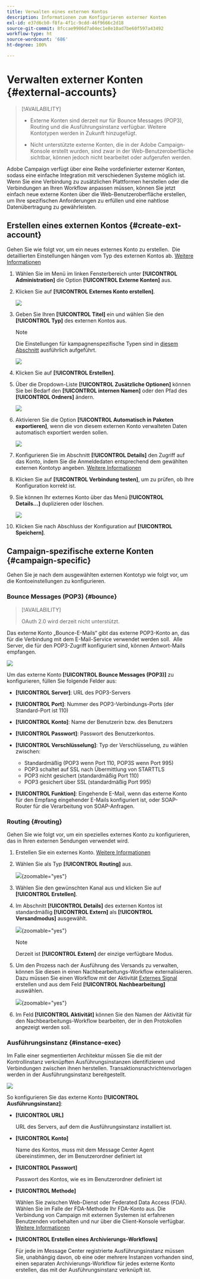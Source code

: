 ```yaml
---
title: Verwalten eines externen Kontos
description: Informationen zum Konfigurieren externer Konten
exl-id: e37d6cb0-f8fa-4f1c-9cdd-46f9666c2d18
source-git-commit: 8fccae9906d7a04ec1e8e10ad7be60f597a43492
workflow-type: ht
source-wordcount: '686'
ht-degree: 100%

---
```


# Verwalten externer Konten {#external-accounts}

>[!AVAILABILITY]
>
>* Externe Konten sind derzeit nur für Bounce Messages (POP3), Routing und die Ausführungsinstanz verfügbar. Weitere Kontotypen werden in Zukunft hinzugefügt.
>
>* Nicht unterstützte externe Konten, die in der Adobe Campaign-Konsole erstellt wurden, sind zwar in der Web-Benutzeroberfläche sichtbar, können jedoch nicht bearbeitet oder aufgerufen werden.

Adobe Campaign verfügt über eine Reihe vordefinierter externer Konten, sodass eine einfache Integration mit verschiedenen Systeme möglich ist.  Wenn Sie eine Verbindung zu zusätzlichen Plattformen herstellen oder die Verbindungen an Ihren Workflow anpassen müssen, können Sie jetzt einfach neue externe Konten über die Web-Benutzeroberfläche erstellen, um Ihre spezifischen Anforderungen zu erfüllen und eine nahtlose Datenübertragung zu gewährleisten.

## Erstellen eines externen Kontos {#create-ext-account}

Gehen Sie wie folgt vor, um ein neues externes Konto zu erstellen.  Die detaillierten Einstellungen hängen vom Typ des externen Kontos ab. [Weitere Informationen](#campaign-specific)

1. Wählen Sie im Menü im linken Fensterbereich unter **[!UICONTROL Administration]** die Option **[!UICONTROL Externe Konten]** aus.

1. Klicken Sie auf **[!UICONTROL Externes Konto erstellen]**.

   ![](assets/external_account_create_1.png)

1. Geben Sie Ihren **[!UICONTROL Titel]** ein und wählen Sie den **[!UICONTROL Typ]** des externen Kontos aus.

   >[!NOTE]
   >
   >Die Einstellungen für kampagnenspezifische Typen sind in [diesem Abschnitt](#campaign-specific) ausführlich aufgeführt.

   ![](assets/external_account_create_2.png)

1. Klicken Sie auf **[!UICONTROL Erstellen]**.

1. Über die Dropdown-Liste **[!UICONTROL Zusätzliche Optionen]** können Sie bei Bedarf den **[!UICONTROL internen Namen]** oder den Pfad des **[!UICONTROL Ordners]** ändern.

   ![](assets/external_account_create_3.png)

1. Aktivieren Sie die Option **[!UICONTROL Automatisch in Paketen exportieren]**, wenn die von diesem externen Konto verwalteten Daten automatisch exportiert werden sollen. <!--Exported where??-->

   ![](assets/external_account_create_exported.png)

1. Konfigurieren Sie im Abschnitt **[!UICONTROL Details]** den Zugriff auf das Konto, indem Sie die Anmeldedaten entsprechend dem gewählten externen Kontotyp angeben. [Weitere Informationen](#bounce)

1. Klicken Sie auf **[!UICONTROL Verbindung testen]**, um zu prüfen, ob Ihre Konfiguration korrekt ist.

1. Sie können Ihr externes Konto über das Menü **[!UICONTROL Details…]** duplizieren oder löschen.

   ![](assets/external_account_create_4.png)

1. Klicken Sie nach Abschluss der Konfiguration auf **[!UICONTROL Speichern]**.

## Campaign-spezifische externe Konten {#campaign-specific}

Gehen Sie je nach dem ausgewählten externen Kontotyp wie folgt vor, um die Kontoeinstellungen zu konfigurieren.

### Bounce Messages (POP3) {#bounce}

>[!AVAILABILITY]
>
> OAuth 2.0 wird derzeit nicht unterstützt.

Das externe Konto „Bounce-E-Mails“ gibt das externe POP3-Konto an, das für die Verbindung mit dem E-Mail-Service verwendet werden soll.  Alle Server, die für den POP3-Zugriff konfiguriert sind, können Antwort-Mails empfangen.

![](assets/external_account_bounce.png)

Um das externe Konto **[!UICONTROL Bounce Messages (POP3)]** zu konfigurieren, füllen Sie folgende Felder aus:

* **[!UICONTROL Server]**: URL des POP3-Servers

* **[!UICONTROL Port]**: Nummer des POP3-Verbindungs-Ports (der Standard-Port ist 110)

* **[!UICONTROL Konto]**: Name der Benutzerin bzw. des Benutzers

* **[!UICONTROL Passwort]**: Passwort des Benutzerkontos.

* **[!UICONTROL Verschlüsselung]**: Typ der Verschlüsselung, zu wählen zwischen:

   * Standardmäßig (POP3 wenn Port 110, POP3S wenn Port 995)
   * POP3 schaltet auf SSL nach Übermittlung von STARTTLS
   * POP3 nicht gesichert (standardmäßig Port 110)
   * POP3 gesichert über SSL (standardmäßig Port 995)

* **[!UICONTROL Funktion]**: Eingehende E-Mail, wenn das externe Konto für den Empfang eingehender E-Mails konfiguriert ist, oder SOAP-Router für die Verarbeitung von SOAP-Anfragen.

### Routing {#routing}

Gehen Sie wie folgt vor, um ein spezielles externes Konto zu konfigurieren, das in Ihren externen Sendungen verwendet wird.

1. Erstellen Sie ein externes Konto. [Weitere Informationen](../administration/external-account.md#create-ext-account)

1. Wählen Sie als Typ **[!UICONTROL Routing]** aus.

   ![](assets/external-account-routing.png){zoomable="yes"}

1. Wählen Sie den gewünschten Kanal aus und klicken Sie auf **[!UICONTROL Erstellen]**.

1. Im Abschnitt **[!UICONTROL Details]** des externen Kontos ist standardmäßig **[!UICONTROL Extern]** als **[!UICONTROL Versandmodus]** ausgewählt.

   ![](assets/external-account-delivery-mode.png){zoomable="yes"}

   >[!NOTE]
   >
   >Derzeit ist **[!UICONTROL Extern]** der einzige verfügbare Modus.

1. Um den Prozess nach der Ausführung des Versands zu verwalten, können Sie diesen in einen Nachbearbeitungs-Workflow externalisieren. Dazu müssen Sie einen Workflow mit der Aktivität [Externes Signal](../workflows/activities/external-signal.md) erstellen und aus dem Feld **[!UICONTROL Nachbearbeitung]** auswählen.

   ![](assets/external-account-post-processing.png){zoomable="yes"}

1. Im Feld **[!UICONTROL Aktivität]** können Sie den Namen der Aktivität für den Nachbearbeitungs-Workflow bearbeiten, der in den Protokollen angezeigt werden soll. <!--you can edit the name of the activity that will be created if you add an external or bulk delivery to a workflow-->


### Ausführungsinstanz {#instance-exec}

Im Falle einer segmentierten Architektur müssen Sie die mit der Kontrollinstanz verknüpften Ausführungsinstanzen identifizieren und Verbindungen zwischen ihnen herstellen. Transaktionsnachrichtenvorlagen werden in der Ausführungsinstanz bereitgestellt.

![](assets/external_account_exec.png)

So konfigurieren Sie das externe Konto **[!UICONTROL Ausführungsinstanz]**:

* **[!UICONTROL URL]**

  URL des Servers, auf dem die Ausführungsinstanz installiert ist.

* **[!UICONTROL Konto]**

  Name des Kontos, muss mit dem Message Center Agent übereinstimmen, der im Benutzerordner definiert ist

* **[!UICONTROL Passwort]**

  Passwort des Kontos, wie es im Benutzerordner definiert ist

* **[!UICONTROL Methode]**

  Wählen Sie zwischen Web-Dienst oder Federated Data Access (FDA).
Wählen Sie im Falle der FDA-Methode Ihr FDA-Konto aus. Die Verbindung von Campaign mit externen Systemen ist erfahrenen Benutzenden vorbehalten und nur über die Client-Konsole verfügbar. [Weitere Informationen](https://experienceleague.adobe.com/de/docs/campaign/campaign-v8/connect/fda#_blank)

* **[!UICONTROL Erstellen eines Archivierungs-Workflows]**

  Für jede im Message Center registrierte Ausführungsinstanz müssen Sie, unabhängig davon, ob eine oder mehrere Instanzen vorhanden sind, einen separaten Archivierungs-Workflow für jedes externe Konto erstellen, das mit der Ausführungsinstanz verknüpft ist.
